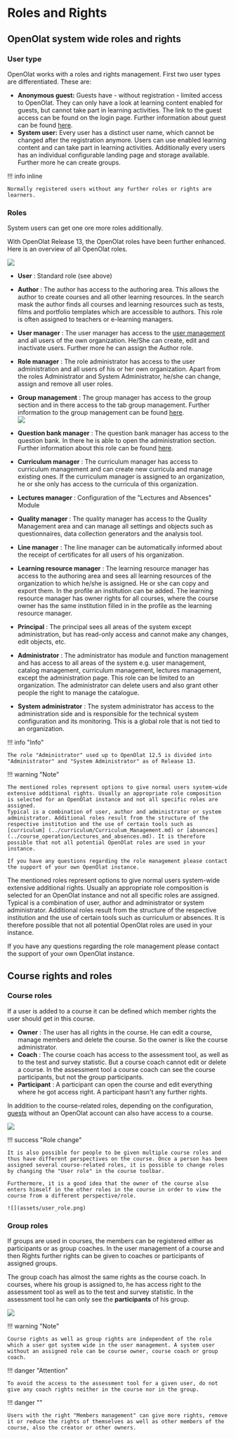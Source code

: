 # Roles and Rights

## OpenOlat system wide roles and rights

### User type

OpenOlat works with a roles and rights management. First two user types are
differentiated. These are:

  *  **Anonymous guest:**  Guests have - without registration - limited access to OpenOlat. They can only have a look at learning content enabled for guests, but cannot take part in learning activities. The link to the guest access can be found on the login page. Further information about guest can be found [here](Guest_access.md). 
  *  **System user:**  Every user has a distinct user name, which cannot be changed after the registration anymore. Users can use enabled learning content and can take part in learning activities. Additionally every users has an individual configurable landing page and storage available. Further more he can create groups. 

!!! info inline

    Normally registered users without any further roles or rights are learners.

### Roles

System users can get one ore more roles additionally.

With OpenOlat Release 13, the OpenOlat roles have been further enhanced. Here
is an overview of all OpenOlat roles.

![](assets/Rollen_EN.png)

  *  **User** : Standard role (see above)

  *  **Author** : The author has access to the authoring area. This allows the author to create courses and all other learning resources. In the search mask the author finds all courses and learning resources such as tests, films and portfolio templates which are accessible to authors. This role is often assigned to teachers or e-learning managers.

  *  **User manager** : The user manager has access to the [user management](User+management.html) and all users of the own organization. He/She can create, edit and inactivate users. Further more he can assign the Author role.

  *  **Role manager** : The role administrator has access to the user administration and all users of his or her own organization. Apart from the roles Administrator and System Administrator, he/she can change, assign and remove all user roles.

  *  **Group management** : The group manager has access to the group section and in there access to the tab group management. Further information to the group management can be found [here](https://confluence.openolat.org/display/OO130EN/Group+Management).  
![](assets/EN_groupmanagement.png)  

  *  **Question bank manager** : The question bank manager has access to the question bank. In there he is able to open the administration section. Further information about this role can be found [here](https://confluence.openolat.org/display/OO112DE/Question+Bank+Administration).
  *  **Curriculum manager** : The curriculum manager has access to curriculum management and can create new curricula and manage existing ones. If the curriculum manager is assigned to an organization, he or she only has access to the curricula of this organization.
  *  **Lectures manager** : Configuration of the "Lectures and Absences" Module

  *  **Quality manager** : The quality manager has access to the Quality Management area and can manage all settings and objects such as questionnaires, data collection generators and the analysis tool.

  *  **Line manager** : The line manager can be automatically informed about the receipt of certificates for all users of his organization.

  *  **Learning resource manager** : The learning resource manager has access to the authoring area and sees all learning resources of the organization to which he/she is assigned. He or she can copy and export them. In the profile an institution can be added. The learning resource manager has owner rights for all courses, where the course owner has the same institution filled in in the profile as the learning resource manager.

  *  **Principal** : The principal sees all areas of the system except administration, but has read-only access and cannot make any changes, edit objects, etc. 

  *  **Administrator** : The administrator has module and function management and has access to all areas of the system e.g. user management, catalog management, curriculum management, lectures management, except the administration page. This role can be limited to an organization. The administrator can delete users and also grant other people the right to manage the catalogue.

  *  **System administrator** : The system administrator has access to the administration side and is responsible for the technical system configuration and its monitoring. This is a global role that is not tied to an organization.

  

!!! info "Info"

    The role "Administrator" used up to OpenOlat 12.5 is divided into "Administrator" and "System Administrator" as of Release 13.

!!! warning "Note"

    The mentioned roles represent options to give normal users system-wide extensive additional rights. Usually an appropriate role composition is selected for an OpenOlat instance and not all specific roles are assigned.
    Typical is a combination of user, author and administrator or system administrator. Additional roles result from the structure of the respective institution and the use of certain tools such as [curriculum] (../curriculum/Curriculum_Management.md) or [absences](../course_operation/Lectures_and_absences.md). It is therefore possible that not all potential OpenOlat roles are used in your instance.
    
    If you have any questions regarding the role management please contact the support of your own OpenOlat instance.

The mentioned roles represent options to give normal users system-wide
extensive additional rights. Usually an appropriate role composition is
selected for an OpenOlat instance and not all specific roles are assigned.
Typical is a combination of user, author and administrator or system
administrator. Additional roles result from the structure of the respective
institution and the use of certain tools such as curriculum or absences. It is
therefore possible that not all potential OpenOlat roles are used in your
instance.

If you have any questions regarding the role management please contact the
support of your own OpenOlat instance.

## Course rights and roles  

### Course roles

If a user is added to a course it can be defined which member rights the user
should get in this course.  

  *  **Owner** : The user has all rights in the course. He can edit a course, manage members and delete the course. So the owner is like the course administrator.
  *  **Coach** : The course coach has access to the assessment tool, as well as to the test and survey statistic. But a course coach cannot edit or delete a course. In the assessment tool a course coach can see the course participants, but not the group participants.
  *  **Participant** : A participant can open the course and edit everything where he got access right. A participant hasn't any further rights.

In addition to the course-related roles, depending on the configuration,
[guests](Guest_access.md) without an OpenOlat account can also have access
to a course.

![](assets/en_rights.png)

!!! success "Role change"
  
    It is also possible for people to be given multiple course roles and thus have different perspectives on the course. Once a person has been assigned several course-related roles, it is possible to change roles by changing the "User role" in the course toolbar.
    
    Furthermore, it is a good idea that the owner of the course also enters himself in the other roles in the course in order to view the course from a different perspective/role.
    
    ![](assets/user_role.png)

### Group roles

If groups are used in courses, the members can be registered either as
participants or as group coaches. In the user management of a course and then
Rights further rights can be given to coaches or participants of assigned
groups.  

The group coach has almost the same rights as the course coach. In courses,
where his group is assigned to, he has access right to the assessment tool as
well as to the test and survey statistic. In the assessment tool he can only
see the **participants** of his group.

![](assets/memebers_managent15.png)

!!! warning "Note"

    Course rights as well as group rights are independent of the role which a user got system wide in the user management. A system user without an assigned role can be course owner, course coach or group coach. 
    
!!! danger "Attention"
    
    To avoid the access to the assessment tool for a given user, do not give any coach rights neither in the course nor in the group.

!!! danger ""

    Users with the right "Members management" can give more rights, remove it or reduce the rights of themselves as well as other members of the course, also the creator or other owners.

